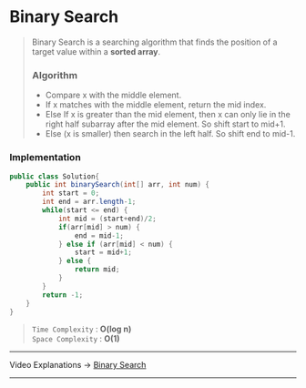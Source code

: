 # Binary Search 
> Binary Search is a searching algorithm that finds the position of a target value within a **sorted array**. 
> ### Algorithm
> * Compare x with the middle element.
> * If x matches with the middle element, return the mid index.
> * Else If x is greater than the mid element, then x can only lie in the right half subarray after the mid element. So shift start to mid+1.
> * Else (x is smaller) then search in the left half. So shift end to mid-1.
### Implementation
```java
public class Solution{
    public int binarySearch(int[] arr, int num) {
        int start = 0;
        int end = arr.length-1;
        while(start <= end) {
            int mid = (start+end)/2;
            if(arr[mid] > num) {
                end = mid-1;
            } else if (arr[mid] < num) {
                start = mid+1;
            } else {
                return mid;
            }
        }
        return -1;
    }
}
```
> `Time Complexity` : **O(log n)**       
> `Space Complexity` : **O(1)**
---
Video Explanations -> [Binary Search](https://youtu.be/j6BgMBIOCLQ?list=PL-Jc9J83PIiHOV7lm2uSw4ZiVsIRsGS6r)   
<hr>
